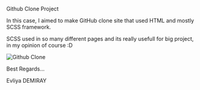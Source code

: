 Github Clone Project

In this case, I aimed to make GitHub clone site that used HTML and mostly SCSS framework.

SCSS used in so many different pages and its really usefull for big project, in my opinion of course :D 

![Github Clone](https://github.com/evliyademiray/Github-Clone/assets/139562305/77453610-8765-4a2f-9ec5-55b3888e3560)



Best Regards...

Evliya DEMIRAY
